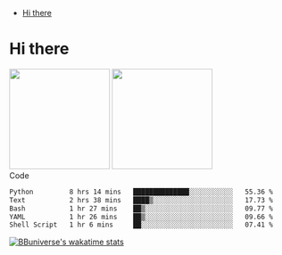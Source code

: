 <!--ts-->
* [Hi there](#hi-there)

<!-- Created by https://github.com/ekalinin/github-markdown-toc -->
<!-- Added by: runner, at: Wed Sep 27 04:19:34 UTC 2023 -->

<!--te-->


# Hi there

<!--
**BBuniverse/BBuniverse** is a ✨ _special_ ✨ repository because its `README.md` (this file) appears on your GitHub profile.

Here are some ideas to get you started:

- 🔭 I’m currently working on ...
- 🌱 I’m currently learning ...
- 👯 I’m looking to collaborate on ...
- 🤔 I’m looking for help with ...
- 💬 Ask me about ...
- 📫 How to reach me: ...
- 😄 Pronouns: ...
- ⚡ Fun fact: ...
-->


<div display="flex">
  <img src="https://github-readme-stats.vercel.app/api?username=BBuniverse&show_icons=true&count_private=true&theme=radical&hide_border=true" height="180"/>
  <img src="https://github-readme-stats.vercel.app/api/top-langs/?username=BBuniverse&layout=compact&theme=radical&hide_border=true" height="180"/>
</div
     

## Code
<!--START_SECTION:waka-->

```txt
Python         8 hrs 14 mins   ██████████████░░░░░░░░░░░   55.36 %
Text           2 hrs 38 mins   ████▒░░░░░░░░░░░░░░░░░░░░   17.73 %
Bash           1 hr 27 mins    ██▒░░░░░░░░░░░░░░░░░░░░░░   09.77 %
YAML           1 hr 26 mins    ██▒░░░░░░░░░░░░░░░░░░░░░░   09.66 %
Shell Script   1 hr 6 mins     ██░░░░░░░░░░░░░░░░░░░░░░░   07.41 %
```

<!--END_SECTION:waka-->
     
[![BBuniverse's wakatime stats](https://github-readme-stats.vercel.app/api/wakatime?username=BBuniverse)](https://github.com/anuraghazra/github-readme-stats)
